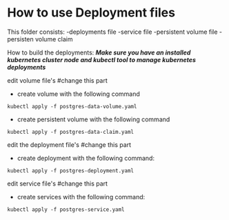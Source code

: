 



# How to use Deployment files
This folder consists:
-deployments file
-service file
-persistent volume file
-persisten volume claim

How to build the deployments:
***Make sure you have  an installed kubernetes cluster node and kubectl tool to manage kubernetes deployments***




edit volume file's #change this part

- create volume with the following command
 ```
kubectl apply -f postgres-data-volume.yaml
```

- create persistent volume with the following command
```
kubectl apply -f postgres-data-claim.yaml
```

edit the deployment file's #change this part
- create deployment with the following command:
```
kubectl apply -f postgres-deployment.yaml
```

edit service file's #change this part
- create services with the following command:
```
kubectl apply -f postgres-service.yaml
```














